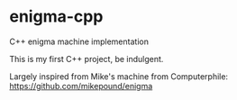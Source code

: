 # enigma-cpp
C++ enigma machine implementation

This is my first C++ project, be indulgent.

Largely inspired from Mike's machine from Computerphile: https://github.com/mikepound/enigma
